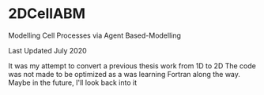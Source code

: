 # 2DCellABM
Modelling Cell Processes via Agent Based-Modelling

Last Updated July 2020

It was my attempt to convert a previous thesis work from 1D to 2D
The code was not made to be optimized as a was learning Fortran along the way. 
Maybe in the future, I'll look back into it
